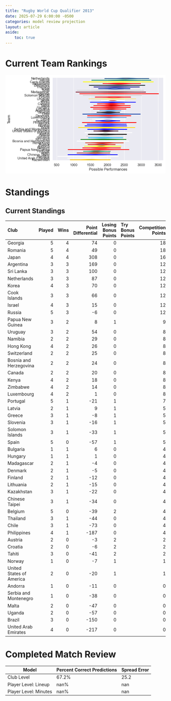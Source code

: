 ```yaml
---  
title: "Rugby World Cup Qualifier 2013"  
date: 2025-07-29 6:00:00 -0500  
categories: model review projection  
layout: article  
aside:  
    toc: true  
---
```

# Current Team Rankings


![Club Rankings](plots/rankings_Rugby_World_Cup_Qualifier_2013.png)
# Standings

## Current Standings


| Club                     |   Played |   Wins |   Point Differential |   Losing Bonus Points | Try Bonus Points   |   Competition Points |
|:-------------------------|---------:|-------:|---------------------:|----------------------:|:-------------------|---------------------:|
| Georgia                  |        5 |      4 |                   74 |                     0 |                    |                   18 |
| Romania                  |        5 |      4 |                   49 |                     0 |                    |                   18 |
| Japan                    |        4 |      4 |                  308 |                     0 |                    |                   16 |
| Argentina                |        3 |      3 |                  169 |                     0 |                    |                   12 |
| Sri Lanka                |        3 |      3 |                  100 |                     0 |                    |                   12 |
| Netherlands              |        3 |      3 |                   87 |                     0 |                    |                   12 |
| Korea                    |        4 |      3 |                   70 |                     0 |                    |                   12 |
| Cook Islands             |        3 |      3 |                   66 |                     0 |                    |                   12 |
| Israel                   |        4 |      3 |                   15 |                     0 |                    |                   12 |
| Russia                   |        5 |      3 |                   -6 |                     0 |                    |                   12 |
| Papua New Guinea         |        3 |      2 |                    8 |                     1 |                    |                    9 |
| Uruguay                  |        3 |      2 |                   54 |                     0 |                    |                    8 |
| Namibia                  |        2 |      2 |                   29 |                     0 |                    |                    8 |
| Hong Kong                |        4 |      2 |                   26 |                     0 |                    |                    8 |
| Switzerland              |        2 |      2 |                   25 |                     0 |                    |                    8 |
| Bosnia and Herzegovina   |        2 |      2 |                   24 |                     0 |                    |                    8 |
| Canada                   |        2 |      2 |                   20 |                     0 |                    |                    8 |
| Kenya                    |        4 |      2 |                   18 |                     0 |                    |                    8 |
| Zimbabwe                 |        4 |      2 |                   14 |                     0 |                    |                    8 |
| Luxembourg               |        4 |      2 |                    1 |                     0 |                    |                    8 |
| Portugal                 |        5 |      1 |                  -21 |                     1 |                    |                    7 |
| Latvia                   |        2 |      1 |                    9 |                     1 |                    |                    5 |
| Greece                   |        3 |      1 |                   -8 |                     1 |                    |                    5 |
| Slovenia                 |        3 |      1 |                  -16 |                     1 |                    |                    5 |
| Solomon Islands          |        3 |      1 |                  -33 |                     1 |                    |                    5 |
| Spain                    |        5 |      0 |                  -57 |                     1 |                    |                    5 |
| Bulgaria                 |        1 |      1 |                    6 |                     0 |                    |                    4 |
| Hungary                  |        1 |      1 |                    1 |                     0 |                    |                    4 |
| Madagascar               |        2 |      1 |                   -4 |                     0 |                    |                    4 |
| Denmark                  |        2 |      1 |                   -5 |                     0 |                    |                    4 |
| Finland                  |        2 |      1 |                  -12 |                     0 |                    |                    4 |
| Lithuania                |        2 |      1 |                  -15 |                     0 |                    |                    4 |
| Kazakhstan               |        3 |      1 |                  -22 |                     0 |                    |                    4 |
| Chinese Taipei           |        3 |      1 |                  -34 |                     0 |                    |                    4 |
| Belgium                  |        5 |      0 |                  -39 |                     2 |                    |                    4 |
| Thailand                 |        3 |      1 |                  -44 |                     0 |                    |                    4 |
| Chile                    |        3 |      1 |                  -73 |                     0 |                    |                    4 |
| Philippines              |        4 |      1 |                 -187 |                     0 |                    |                    4 |
| Austria                  |        2 |      0 |                   -3 |                     2 |                    |                    2 |
| Croatia                  |        2 |      0 |                   -6 |                     2 |                    |                    2 |
| Tahiti                   |        3 |      0 |                  -41 |                     2 |                    |                    2 |
| Norway                   |        1 |      0 |                   -7 |                     1 |                    |                    1 |
| United States of America |        2 |      0 |                  -20 |                     1 |                    |                    1 |
| Andorra                  |        1 |      0 |                  -11 |                     0 |                    |                    0 |
| Serbia and Montenegro    |        1 |      0 |                  -38 |                     0 |                    |                    0 |
| Malta                    |        2 |      0 |                  -47 |                     0 |                    |                    0 |
| Uganda                   |        2 |      0 |                  -57 |                     0 |                    |                    0 |
| Brazil                   |        3 |      0 |                 -150 |                     0 |                    |                    0 |
| United Arab Emirates     |        4 |      0 |                 -217 |                     0 |                    |                    0 |



# Completed Match Review


| Model | Percent Correct Predictions | Spread Error |
| ------ | ------ | ------ |
| Club Level | 67.2% | 25.2 |
| Player Level: Lineup | nan% | nan |
| Player Level: Minutes | nan% | nan |

